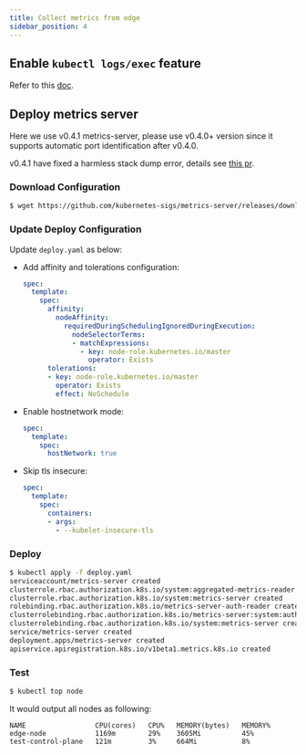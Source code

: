 ```yaml
---
title: Collect metrics from edge 
sidebar_position: 4
---
```


## Enable `kubectl logs/exec` feature

Refer to this [doc](./debug).


## Deploy metrics server

Here we use v0.4.1 metrics-server, please use v0.4.0+ version since it supports automatic port identification after v0.4.0.

v0.4.1 have fixed a harmless stack dump error, details see [this pr](https://github.com/kubernetes-sigs/metrics-server/pull/634).

### Download Configuration

```bash
$ wget https://github.com/kubernetes-sigs/metrics-server/releases/download/v0.4.0/components.yaml -O deploy.yaml
```

### Update Deploy Configuration

Update `deploy.yaml` as below:

- Add affinity and tolerations configuration:

    ```yaml
    spec:
      template:
        spec:
          affinity:
            nodeAffinity:
              requiredDuringSchedulingIgnoredDuringExecution:
                nodeSelectorTerms:
                - matchExpressions:
                  - key: node-role.kubernetes.io/master
                    operator: Exists
          tolerations:
          - key: node-role.kubernetes.io/master
            operator: Exists
            effect: NoSchedule
    ```

- Enable hostnetwork mode:

    ```yaml
    spec:
      template:
        spec:
          hostNetwork: true
    ```

- Skip tls insecure:

    ```yaml
    spec:
      template:
        spec:
          containers:
          - args:
            - --kubelet-insecure-tls
    ```

### Deploy

```bash
$ kubectl apply -f deploy.yaml
serviceaccount/metrics-server created
clusterrole.rbac.authorization.k8s.io/system:aggregated-metrics-reader created
clusterrole.rbac.authorization.k8s.io/system:metrics-server created
rolebinding.rbac.authorization.k8s.io/metrics-server-auth-reader created
clusterrolebinding.rbac.authorization.k8s.io/metrics-server:system:auth-delegator created
clusterrolebinding.rbac.authorization.k8s.io/system:metrics-server created
service/metrics-server created
deployment.apps/metrics-server created
apiservice.apiregistration.k8s.io/v1beta1.metrics.k8s.io created
```

### Test

```bash
$ kubectl top node
```

It would output all nodes as following:
```
NAME                 CPU(cores)   CPU%   MEMORY(bytes)   MEMORY%
edge-node            1169m        29%    3605Mi          45%
test-control-plane   121m         3%     664Mi           8%
```
